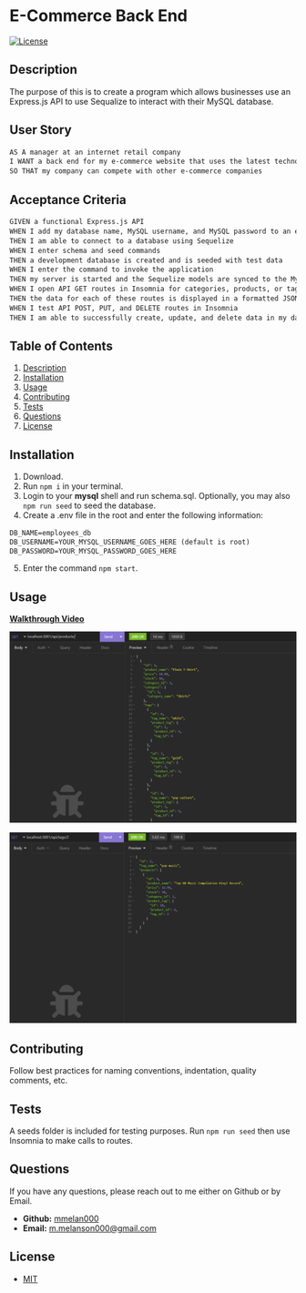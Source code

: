 # E-Commerce Back End  
[![License](https://img.shields.io/badge/License-MIT-yellow.svg)](https://opensource.org/licenses/MIT)   

## Description  

The purpose of this is to create a program which allows businesses use an Express.js API to use Sequalize to interact with their MySQL database.

## User Story

```md
AS A manager at an internet retail company
I WANT a back end for my e-commerce website that uses the latest technologies
SO THAT my company can compete with other e-commerce companies
```

## Acceptance Criteria

```md
GIVEN a functional Express.js API
WHEN I add my database name, MySQL username, and MySQL password to an environment variable file
THEN I am able to connect to a database using Sequelize
WHEN I enter schema and seed commands
THEN a development database is created and is seeded with test data
WHEN I enter the command to invoke the application
THEN my server is started and the Sequelize models are synced to the MySQL database
WHEN I open API GET routes in Insomnia for categories, products, or tags
THEN the data for each of these routes is displayed in a formatted JSON
WHEN I test API POST, PUT, and DELETE routes in Insomnia
THEN I am able to successfully create, update, and delete data in my database
```

## Table of Contents  
1. [Description](#description)  
2. [Installation](#installation)  
3. [Usage](#usage)  
4. [Contributing](#contributing)  
5. [Tests](#tests)  
6. [Questions](#questions)  
7. [License](#license)
## Installation  

1. Download. 
2. Run `npm i` in your terminal.
3. Login to your **mysql** shell and run schema.sql. Optionally, you may also `npm run seed` to seed the database.
4. Create a .env file in the root and enter the following information:
```
DB_NAME=employees_db  
DB_USERNAME=YOUR_MYSQL_USERNAME_GOES_HERE (default is root)  
DB_PASSWORD=YOUR_MYSQL_PASSWORD_GOES_HERE  
```
5. Enter the command ```npm start```.  

## Usage  

**[Walkthrough Video](https://drive.google.com/file/d/1bmcOn1soIZEP6wXATo3wsAhYo2cORi4V/view?usp=sharing)**

![App Screenshot](./assets/images/SS1.png) 

![App Screenshot](./assets/images/SS2.png) 

## Contributing  

Follow best practices for naming conventions, indentation, quality comments, etc.  

## Tests  

A seeds folder is included for testing purposes. Run `npm run seed` then use Insomnia to make calls to routes.

## Questions  

If you have any questions, please reach out to me either on Github or by Email.
  - **Github:** [mmelan000](https://github.com/mmelan000)
  - **Email:** [m.melanson000@gmail.com](mailto:m.melanson000@gmail.com)

## License  

- [MIT](https://opensource.org/licenses/MIT)

